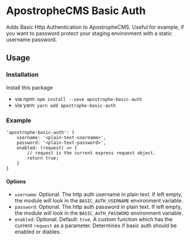 # ApostropheCMS Basic Auth

Adds Basic Http Authentication to ApostropheCMS. Useful for example, if you want to password protect your
staging environment with a static username password.


## Usage

### Installation

Install this package
  - via npm: `npm install --save apostrophe-basic-auth`
  - via yarn: `yarn add apostrophe-basic-auth`


### Example

```
'apostrophe-basic-auth': {
    username: '<plain-text-username>',
    password: '<plain-text-password>',
    enabled: (request) => {
        // request is the current express request object.
        return true;
    }
}
```

#### Options
- `username`: Optional. The http auth username in plain text. If left empty, the module will look in the `BASIC_AUTH_USERNAME` environment variable.
- `password`: Optional. The http auth password in plain text. If left empty, the module will look in the `BASIC_AUTH_PASSWORD` environment variable.
- `enabled`: Optional. Default: `true`. A custom function which has the current `request` as a parameter. Determines if basic auth should be enabled or diables.

